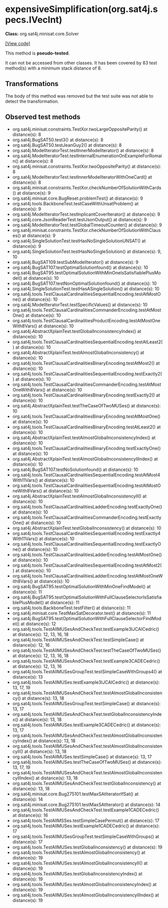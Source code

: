 # expensiveSimplification(org.sat4j.specs.IVecInt)

**Class:** org.sat4j.minisat.core.Solver

[[View code]](https://gitlab.ow2.org/sat4j/sat4j/blob/09e9173e400ea6c1794354ca54c36607c53391ff/org.sat4j.core/src/main/java//org/sat4j/minisat/core/Solver.java#L903)

This method is **pseudo-tested**.


It can not be accessed from other classes. 
It has been covered by 83 test method(s) with a minimum stack distance of 8.

## Transformations

The body of this method was removed but the test suite was not able to detect the transformation.



## Observed test methods

* org.sat4j.minisat.constraints.TestXor.twoLargeOppositeParity() at distance(s): 8
* org.sat4j.BugSAT50.test3() at distance(s): 8
* org.sat4j.BugSAT50.testJeanGuy2() at distance(s): 8
* org.sat4j.ModelIteratorTest.testInnerModelIterator() at distance(s): 8
* org.sat4j.ModelIteratorTest.testInternalEnumerationOnExampleForRomain() at distance(s): 8
* org.sat4j.minisat.constraints.TestXor.twoOppositeParity() at distance(s): 8
* org.sat4j.ModelIteratorTest.testInnerModelIteratorWithOneCard() at distance(s): 8
* org.sat4j.minisat.constraints.TestXor.checkNumberOfSolutionWithCards() at distance(s): 9
* org.sat4j.minisat.core.BugReset.problemTest() at distance(s): 9
* org.sat4j.tools.BackboneTest.testCaseWithUnsatProblem() at distance(s): 9
* org.sat4j.ModelIteratorTest.testInplicantCoverIterator() at distance(s): 9
* org.sat4j.core.JsonReaderTest.testJsonOutput() at distance(s): 9
* org.sat4j.ModelIteratorTest.testGlobalTimeoutCounter() at distance(s): 9
* org.sat4j.minisat.constraints.TestXor.checkNumberOfSolutionWithClauses() at distance(s): 9
* org.sat4j.SingleSolutionTest.testHasNoSingleSolutionUNSAT() at distance(s): 9
* org.sat4j.SingleSolutionTest.testHasNoSingleSolution() at distance(s): 9, 10
* org.sat4j.BugSAT109.testSubModelIterator() at distance(s): 9
* org.sat4j.BugSAT107.testOptimalSolutionfound() at distance(s): 10
* org.sat4j.BugSAT95.testOptimalSolutionWithMinOneIsSatisfiablePlusModel() at distance(s): 10
* org.sat4j.BugSAT107.testNonOptimalSolutionfound() at distance(s): 10
* org.sat4j.SingleSolutionTest.testHasASingleSolution() at distance(s): 10
* org.sat4j.tools.TestClausalCardinalitiesSequentialEncoding.testAtMostOne() at distance(s): 10
* org.sat4j.ModelIteratorTest.testSpecificValues() at distance(s): 10
* org.sat4j.tools.TestClausalCardinalitiesCommanderEncoding.testAtMostOne() at distance(s): 10
* org.sat4j.tools.TestClausalCardinalitiesProductEncoding.testAtMostOneWith8Vars() at distance(s): 10
* org.sat4j.AbstractXplainTest.testGlobalInconsistencyIndex() at distance(s): 10
* org.sat4j.tools.TestClausalCardinalitiesSequentialEncoding.testAtLeast2() at distance(s): 10
* org.sat4j.AbstractXplainTest.testAlmostGlobalInconsistency() at distance(s): 10
* org.sat4j.tools.TestClausalCardinalitiesBinaryEncoding.testAtMost2() at distance(s): 10
* org.sat4j.tools.TestClausalCardinalitiesSequentialEncoding.testExactly2() at distance(s): 10
* org.sat4j.tools.TestClausalCardinalitiesCommanderEncoding.testAtMostOneWith8Vars() at distance(s): 10
* org.sat4j.tools.TestClausalCardinalitiesBinaryEncoding.testExactly2() at distance(s): 10
* org.sat4j.AbstractXplainTest.testTheCaseOfTwoMUSes() at distance(s): 10
* org.sat4j.tools.TestClausalCardinalitiesBinaryEncoding.testAtMostOne() at distance(s): 10
* org.sat4j.tools.TestClausalCardinalitiesBinaryEncoding.testAtLeast2() at distance(s): 10
* org.sat4j.AbstractXplainTest.testAlmostGlobalInconsistencyIndex() at distance(s): 10
* org.sat4j.tools.TestClausalCardinalitiesBinaryEncoding.testExactlyOne() at distance(s): 10
* org.sat4j.AbstractXplainTest.testAlmostGlobalInconsistencyIIIndex() at distance(s): 10
* org.sat4j.BugSAT107.testNoSolutionfound() at distance(s): 10
* org.sat4j.tools.TestClausalCardinalitiesSequentialEncoding.testAtMost4With11Vars() at distance(s): 10
* org.sat4j.tools.TestClausalCardinalitiesSequentialEncoding.testAtMostOneWith8Vars() at distance(s): 10
* org.sat4j.AbstractXplainTest.testAlmostGlobalInconsistencyII() at distance(s): 10
* org.sat4j.tools.TestClausalCardinalitiesLadderEncoding.testExactlyOne() at distance(s): 10
* org.sat4j.tools.TestClausalCardinalitiesCommanderEncoding.testExactlyOne() at distance(s): 10
* org.sat4j.AbstractXplainTest.testGlobalInconsistency() at distance(s): 10
* org.sat4j.tools.TestClausalCardinalitiesSequentialEncoding.testExactly4With11Vars() at distance(s): 10
* org.sat4j.tools.TestClausalCardinalitiesSequentialEncoding.testExactlyOne() at distance(s): 10
* org.sat4j.tools.TestClausalCardinalitiesLadderEncoding.testAtMostOne() at distance(s): 10
* org.sat4j.tools.TestClausalCardinalitiesSequentialEncoding.testAtMost2() at distance(s): 10
* org.sat4j.tools.TestClausalCardinalitiesLadderEncoding.testAtMostOneWith8Vars() at distance(s): 10
* org.sat4j.BugSAT95.testOptimalSolutionWithMinOneFindModel() at distance(s): 11
* org.sat4j.BugSAT95.testOptimalSolutionWithFullClauseSelectorIsSatisfiablePlusModel() at distance(s): 11
* org.sat4j.tools.BackboneTest.testFilter() at distance(s): 11
* org.sat4j.minisat.core.TestMaxSatDecorator.test() at distance(s): 11
* org.sat4j.BugSAT95.testOptimalSolutionWithFullClauseSelectorFindModel() at distance(s): 12
* org.sat4j.tools.TestAllMUSesAndCheckTest.testExample3IJCAICedric() at distance(s): 12, 13, 16, 18
* org.sat4j.tools.TestAllMUSesAndCheckTest.testSimpleCase() at distance(s): 12, 16
* org.sat4j.tools.TestAllMUSesAndCheckTest.testTheCaseOfTwoMUSes() at distance(s): 12, 13, 16, 18
* org.sat4j.tools.TestAllMUSesAndCheckTest.testExample3CADECedric() at distance(s): 12, 13, 16
* org.sat4j.tools.TestAllMUSesGroupTest.testSimpleCaseWithGroups4() at distance(s): 13
* org.sat4j.tools.TestAllMUSes.testExample3IJCAICedric() at distance(s): 13, 17, 19
* org.sat4j.tools.TestAllMUSesAndCheckTest.testAlmostGlobalInconsistency() at distance(s): 13, 18
* org.sat4j.tools.TestAllMUSesGroupTest.testSimpleCase() at distance(s): 13, 17
* org.sat4j.tools.TestAllMUSesAndCheckTest.testGlobalInconsistencyIndex() at distance(s): 13, 18
* org.sat4j.tools.TestAllMUSes.testExample3CADECedric() at distance(s): 13, 17
* org.sat4j.tools.TestAllMUSesAndCheckTest.testAlmostGlobalInconsistencyIndex() at distance(s): 13, 18
* org.sat4j.tools.TestAllMUSesAndCheckTest.testAlmostGlobalInconsistencyII() at distance(s): 13, 18
* org.sat4j.tools.TestAllMUSes.testSimpleCase() at distance(s): 13, 17
* org.sat4j.tools.TestAllMUSes.testTheCaseOfTwoMUSes() at distance(s): 13, 17, 19
* org.sat4j.tools.TestAllMUSesAndCheckTest.testAlmostGlobalInconsistencyIIIndex() at distance(s): 13, 18
* org.sat4j.tools.TestAllMUSesAndCheckTest.testGlobalInconsistency() at distance(s): 13, 18
* org.sat4j.minisat.core.Bug275101.testMaxSAtIteratorIfSat() at distance(s): 14
* org.sat4j.minisat.core.Bug275101.testMaxSAtIterator() at distance(s): 14
* org.sat4j.tools.TestAllMUSesAndCheckTest.testExample1CADECedric() at distance(s): 16
* org.sat4j.tools.TestAllMSSes.testSimpleCasePermut() at distance(s): 17
* org.sat4j.tools.TestAllMUSes.testExample1CADECedric() at distance(s): 17
* org.sat4j.tools.TestAllMUSesGroupTest.testSimpleCaseWithGroups() at distance(s): 17
* org.sat4j.tools.TestAllMUSes.testGlobalInconsistency() at distance(s): 19
* org.sat4j.tools.TestAllMUSes.testAlmostGlobalInconsistency() at distance(s): 19
* org.sat4j.tools.TestAllMUSes.testAlmostGlobalInconsistencyII() at distance(s): 19
* org.sat4j.tools.TestAllMUSes.testGlobalInconsistencyIndex() at distance(s): 19
* org.sat4j.tools.TestAllMUSes.testAlmostGlobalInconsistencyIndex() at distance(s): 19
* org.sat4j.tools.TestAllMUSes.testAlmostGlobalInconsistencyIIIndex() at distance(s): 19


